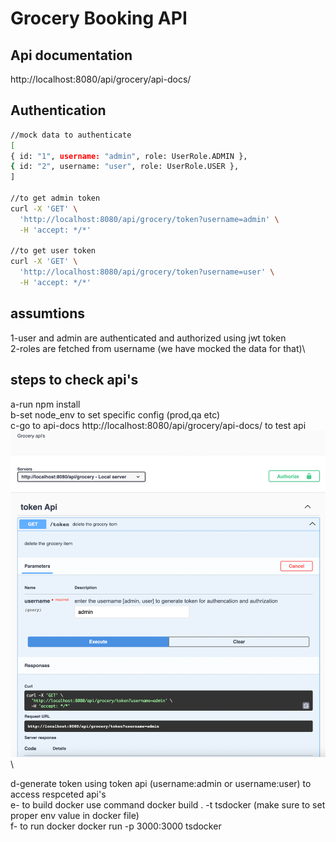 # Grocery Booking API


## Api documentation
http://localhost:8080/api/grocery/api-docs/ 

## Authentication

```bash
//mock data to authenticate
[
{ id: "1", username: "admin", role: UserRole.ADMIN },
{ id: "2", username: "user", role: UserRole.USER },
]

//to get admin token
curl -X 'GET' \
  'http://localhost:8080/api/grocery/token?username=admin' \
  -H 'accept: */*'

//to get user token
curl -X 'GET' \
  'http://localhost:8080/api/grocery/token?username=user' \
  -H 'accept: */*'

```
## assumtions
1-user and admin are authenticated and authorized using jwt token\
2-roles are fetched from username (we have mocked the data for that)\


## steps to check api's

a-run npm install\
b-set node_env to set specific config (prod,qa etc)\
c-go to api-docs http://localhost:8080/api/grocery/api-docs/ to test api\
![img.png](img.png)\

d-generate token using token api (username:admin or username:user) to access respceted api's\
e- to build docker use command docker build . -t tsdocker (make sure to set proper env value in docker file)\
f- to run docker docker run -p 3000:3000 tsdocker

